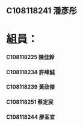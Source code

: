 ## C108118241 潘彥彤
# 組員：
####      C108118225 陳佳鈴
####      C108118234 許峰誠
####      C108118239 黃政傑
####      C108118251 蔡定宸
####      C108118244 廖荃宜
